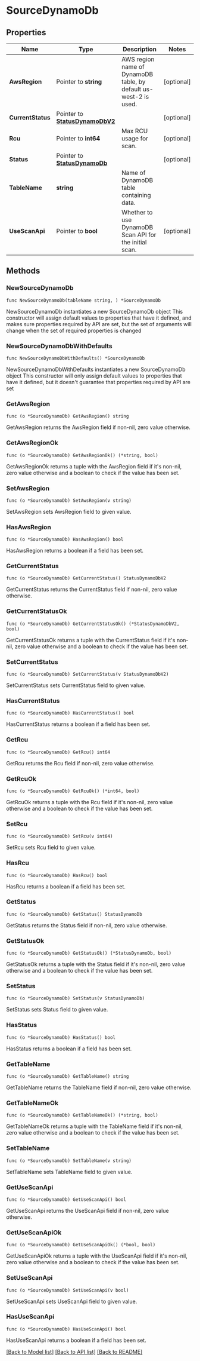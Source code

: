 # SourceDynamoDb

## Properties

Name | Type | Description | Notes
------------ | ------------- | ------------- | -------------
**AwsRegion** | Pointer to **string** | AWS region name of DynamoDB table, by default us-west-2 is used. | [optional] 
**CurrentStatus** | Pointer to [**StatusDynamoDbV2**](StatusDynamoDbV2.md) |  | [optional] 
**Rcu** | Pointer to **int64** | Max RCU usage for scan. | [optional] 
**Status** | Pointer to [**StatusDynamoDb**](StatusDynamoDb.md) |  | [optional] 
**TableName** | **string** | Name of DynamoDB table containing data. | 
**UseScanApi** | Pointer to **bool** | Whether to use DynamoDB Scan API for the initial scan. | [optional] 

## Methods

### NewSourceDynamoDb

`func NewSourceDynamoDb(tableName string, ) *SourceDynamoDb`

NewSourceDynamoDb instantiates a new SourceDynamoDb object
This constructor will assign default values to properties that have it defined,
and makes sure properties required by API are set, but the set of arguments
will change when the set of required properties is changed

### NewSourceDynamoDbWithDefaults

`func NewSourceDynamoDbWithDefaults() *SourceDynamoDb`

NewSourceDynamoDbWithDefaults instantiates a new SourceDynamoDb object
This constructor will only assign default values to properties that have it defined,
but it doesn't guarantee that properties required by API are set

### GetAwsRegion

`func (o *SourceDynamoDb) GetAwsRegion() string`

GetAwsRegion returns the AwsRegion field if non-nil, zero value otherwise.

### GetAwsRegionOk

`func (o *SourceDynamoDb) GetAwsRegionOk() (*string, bool)`

GetAwsRegionOk returns a tuple with the AwsRegion field if it's non-nil, zero value otherwise
and a boolean to check if the value has been set.

### SetAwsRegion

`func (o *SourceDynamoDb) SetAwsRegion(v string)`

SetAwsRegion sets AwsRegion field to given value.

### HasAwsRegion

`func (o *SourceDynamoDb) HasAwsRegion() bool`

HasAwsRegion returns a boolean if a field has been set.

### GetCurrentStatus

`func (o *SourceDynamoDb) GetCurrentStatus() StatusDynamoDbV2`

GetCurrentStatus returns the CurrentStatus field if non-nil, zero value otherwise.

### GetCurrentStatusOk

`func (o *SourceDynamoDb) GetCurrentStatusOk() (*StatusDynamoDbV2, bool)`

GetCurrentStatusOk returns a tuple with the CurrentStatus field if it's non-nil, zero value otherwise
and a boolean to check if the value has been set.

### SetCurrentStatus

`func (o *SourceDynamoDb) SetCurrentStatus(v StatusDynamoDbV2)`

SetCurrentStatus sets CurrentStatus field to given value.

### HasCurrentStatus

`func (o *SourceDynamoDb) HasCurrentStatus() bool`

HasCurrentStatus returns a boolean if a field has been set.

### GetRcu

`func (o *SourceDynamoDb) GetRcu() int64`

GetRcu returns the Rcu field if non-nil, zero value otherwise.

### GetRcuOk

`func (o *SourceDynamoDb) GetRcuOk() (*int64, bool)`

GetRcuOk returns a tuple with the Rcu field if it's non-nil, zero value otherwise
and a boolean to check if the value has been set.

### SetRcu

`func (o *SourceDynamoDb) SetRcu(v int64)`

SetRcu sets Rcu field to given value.

### HasRcu

`func (o *SourceDynamoDb) HasRcu() bool`

HasRcu returns a boolean if a field has been set.

### GetStatus

`func (o *SourceDynamoDb) GetStatus() StatusDynamoDb`

GetStatus returns the Status field if non-nil, zero value otherwise.

### GetStatusOk

`func (o *SourceDynamoDb) GetStatusOk() (*StatusDynamoDb, bool)`

GetStatusOk returns a tuple with the Status field if it's non-nil, zero value otherwise
and a boolean to check if the value has been set.

### SetStatus

`func (o *SourceDynamoDb) SetStatus(v StatusDynamoDb)`

SetStatus sets Status field to given value.

### HasStatus

`func (o *SourceDynamoDb) HasStatus() bool`

HasStatus returns a boolean if a field has been set.

### GetTableName

`func (o *SourceDynamoDb) GetTableName() string`

GetTableName returns the TableName field if non-nil, zero value otherwise.

### GetTableNameOk

`func (o *SourceDynamoDb) GetTableNameOk() (*string, bool)`

GetTableNameOk returns a tuple with the TableName field if it's non-nil, zero value otherwise
and a boolean to check if the value has been set.

### SetTableName

`func (o *SourceDynamoDb) SetTableName(v string)`

SetTableName sets TableName field to given value.


### GetUseScanApi

`func (o *SourceDynamoDb) GetUseScanApi() bool`

GetUseScanApi returns the UseScanApi field if non-nil, zero value otherwise.

### GetUseScanApiOk

`func (o *SourceDynamoDb) GetUseScanApiOk() (*bool, bool)`

GetUseScanApiOk returns a tuple with the UseScanApi field if it's non-nil, zero value otherwise
and a boolean to check if the value has been set.

### SetUseScanApi

`func (o *SourceDynamoDb) SetUseScanApi(v bool)`

SetUseScanApi sets UseScanApi field to given value.

### HasUseScanApi

`func (o *SourceDynamoDb) HasUseScanApi() bool`

HasUseScanApi returns a boolean if a field has been set.


[[Back to Model list]](../README.md#documentation-for-models) [[Back to API list]](../README.md#documentation-for-api-endpoints) [[Back to README]](../README.md)


